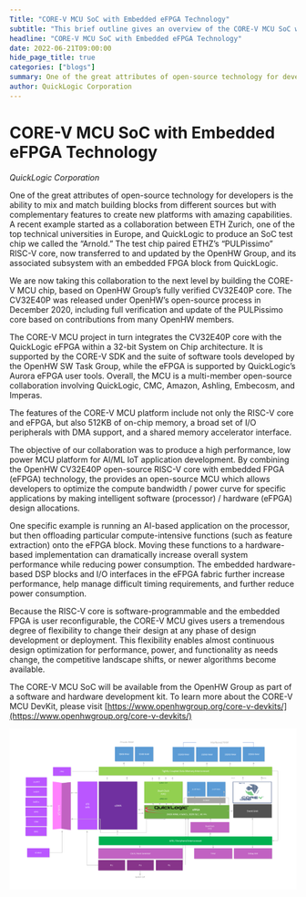 ```yaml
---
Title: "CORE-V MCU SoC with Embedded eFPGA Technology"
subtitle: "This brief outline gives an overview of the CORE-V MCU SoC with embedded eFPGA technology."
headline: "CORE-V MCU SoC with Embedded eFPGA Technology"
date: 2022-06-21T09:00:00
hide_page_title: true
categories: ["blogs"]
summary: One of the great attributes of open-source technology for developers is the ability to mix and match building blocks from different sources but with complementary features to create new platforms with amazing capabilities. A recent example started as a collaboration between ETH Zurich, one of the top technical universities in Europe, and QuickLogic to produce an SoC test chip we called the “Arnold.”
author: QuickLogic Corporation
---
```


# CORE-V MCU SoC with Embedded eFPGA Technology
*QuickLogic Corporation*

One of the great attributes of open-source technology for developers is the ability to mix and match building blocks from different sources but with complementary features to create new platforms with amazing capabilities. A recent example started as a collaboration between ETH Zurich, one of the top technical universities in Europe, and QuickLogic to produce an SoC test chip we called the “Arnold.” The test chip paired ETHZ’s “PULPissimo” RISC-V core, now transferred to and updated by the OpenHW Group, and its associated subsystem with an embedded FPGA block from QuickLogic.

We are now taking this collaboration to the next level by building the CORE-V MCU chip, based on OpenHW Group’s fully verified CV32E40P core. The CV32E40P was released under OpenHW’s open-source process in December 2020, including full verification and update of the PULPissimo core based on contributions from many OpenHW members.

The CORE-V MCU project in turn integrates the CV32E40P core with the QuickLogic eFPGA within a 32-bit System on Chip architecture. It is supported by the CORE-V SDK and the suite of software tools developed by the OpenHW SW Task Group, while the eFPGA is supported by QuickLogic’s Aurora eFPGA user tools. Overall, the MCU is a multi-member open-source collaboration involving QuickLogic, CMC, Amazon, Ashling, Embecosm, and Imperas.

The features of the CORE-V MCU platform include not only the RISC-V core and eFPGA, but also 512KB of on-chip memory, a broad set of I/O peripherals with DMA support, and a shared memory accelerator interface.

The objective of our collaboration was to produce a high performance, low power MCU platform for AI/ML IoT application development. By combining the OpenHW CV32E40P open-source RISC-V core with embedded FPGA (eFPGA) technology, the provides an open-source MCU which allows developers to optimize the compute bandwidth / power curve for specific applications by making intelligent software (processor) / hardware (eFPGA) design allocations.

One specific example is running an AI-based application on the processor, but then offloading particular compute-intensive functions (such as feature extraction) onto the eFPGA block. Moving these functions to a hardware-based implementation can dramatically increase overall system performance while reducing power consumption. The embedded hardware-based DSP blocks and I/O interfaces in the eFPGA fabric further increase performance, help manage difficult timing requirements, and further reduce power consumption.

Because the RISC-V core is software-programmable and the embedded FPGA is user reconfigurable, the CORE-V MCU gives users a tremendous degree of flexibility to change their design at any phase of design development or deployment. This flexibility enables almost continuous design optimization for performance, power, and functionality as needs change, the competitive landscape shifts, or newer algorithms become available.

The CORE-V MCU SoC will be available from the OpenHW Group as part of a software and hardware development kit. To learn more about the CORE-V MCU DevKit, please visit [https://www.openhwgroup.org/core-v-devkits/](https://www.openhwgroup.org/core-v-devkits/)

![Core-V Mcu SoC Diagram](images/core-v-mcu-soc-diagram.png)